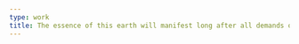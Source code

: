 ```yaml
---
type: work
title: The essence of this earth will manifest long after all demands on it disappear
---
```

